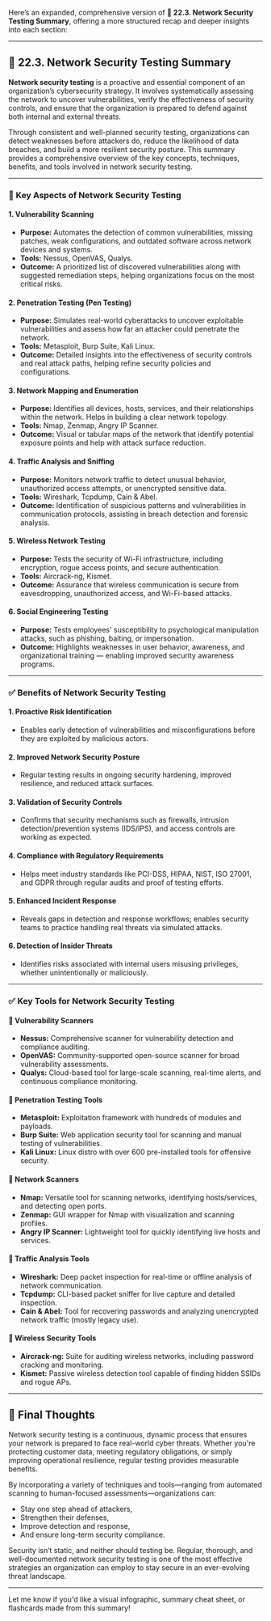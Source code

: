 Here’s an expanded, comprehensive version of **🔐 22.3. Network Security Testing Summary**, offering a more structured recap and deeper insights into each section:

---

## 🔐 22.3. Network Security Testing Summary

**Network security testing** is a proactive and essential component of an organization’s cybersecurity strategy. It involves systematically assessing the network to uncover vulnerabilities, verify the effectiveness of security controls, and ensure that the organization is prepared to defend against both internal and external threats.

Through consistent and well-planned security testing, organizations can detect weaknesses before attackers do, reduce the likelihood of data breaches, and build a more resilient security posture. This summary provides a comprehensive overview of the key concepts, techniques, benefits, and tools involved in network security testing.

---

### 🌟 Key Aspects of Network Security Testing

#### **1. Vulnerability Scanning**
- **Purpose:** Automates the detection of common vulnerabilities, missing patches, weak configurations, and outdated software across network devices and systems.
- **Tools:** Nessus, OpenVAS, Qualys.
- **Outcome:** A prioritized list of discovered vulnerabilities along with suggested remediation steps, helping organizations focus on the most critical risks.

#### **2. Penetration Testing (Pen Testing)**
- **Purpose:** Simulates real-world cyberattacks to uncover exploitable vulnerabilities and assess how far an attacker could penetrate the network.
- **Tools:** Metasploit, Burp Suite, Kali Linux.
- **Outcome:** Detailed insights into the effectiveness of security controls and real attack paths, helping refine security policies and configurations.

#### **3. Network Mapping and Enumeration**
- **Purpose:** Identifies all devices, hosts, services, and their relationships within the network. Helps in building a clear network topology.
- **Tools:** Nmap, Zenmap, Angry IP Scanner.
- **Outcome:** Visual or tabular maps of the network that identify potential exposure points and help with attack surface reduction.

#### **4. Traffic Analysis and Sniffing**
- **Purpose:** Monitors network traffic to detect unusual behavior, unauthorized access attempts, or unencrypted sensitive data.
- **Tools:** Wireshark, Tcpdump, Cain & Abel.
- **Outcome:** Identification of suspicious patterns and vulnerabilities in communication protocols, assisting in breach detection and forensic analysis.

#### **5. Wireless Network Testing**
- **Purpose:** Tests the security of Wi-Fi infrastructure, including encryption, rogue access points, and secure authentication.
- **Tools:** Aircrack-ng, Kismet.
- **Outcome:** Assurance that wireless communication is secure from eavesdropping, unauthorized access, and Wi-Fi-based attacks.

#### **6. Social Engineering Testing**
- **Purpose:** Tests employees' susceptibility to psychological manipulation attacks, such as phishing, baiting, or impersonation.
- **Outcome:** Highlights weaknesses in user behavior, awareness, and organizational training — enabling improved security awareness programs.

---

### ✅ Benefits of Network Security Testing

#### **1. Proactive Risk Identification**
- Enables early detection of vulnerabilities and misconfigurations before they are exploited by malicious actors.

#### **2. Improved Network Security Posture**
- Regular testing results in ongoing security hardening, improved resilience, and reduced attack surfaces.

#### **3. Validation of Security Controls**
- Confirms that security mechanisms such as firewalls, intrusion detection/prevention systems (IDS/IPS), and access controls are working as expected.

#### **4. Compliance with Regulatory Requirements**
- Helps meet industry standards like PCI-DSS, HIPAA, NIST, ISO 27001, and GDPR through regular audits and proof of testing efforts.

#### **5. Enhanced Incident Response**
- Reveals gaps in detection and response workflows; enables security teams to practice handling real threats via simulated attacks.

#### **6. Detection of Insider Threats**
- Identifies risks associated with internal users misusing privileges, whether unintentionally or maliciously.

---

### ✅ Key Tools for Network Security Testing

#### 🔹 **Vulnerability Scanners**
- **Nessus:** Comprehensive scanner for vulnerability detection and compliance auditing.
- **OpenVAS:** Community-supported open-source scanner for broad vulnerability assessments.
- **Qualys:** Cloud-based tool for large-scale scanning, real-time alerts, and continuous compliance monitoring.

#### 🔹 **Penetration Testing Tools**
- **Metasploit:** Exploitation framework with hundreds of modules and payloads.
- **Burp Suite:** Web application security tool for scanning and manual testing of vulnerabilities.
- **Kali Linux:** Linux distro with over 600 pre-installed tools for offensive security.

#### 🔹 **Network Scanners**
- **Nmap:** Versatile tool for scanning networks, identifying hosts/services, and detecting open ports.
- **Zenmap:** GUI wrapper for Nmap with visualization and scanning profiles.
- **Angry IP Scanner:** Lightweight tool for quickly identifying live hosts and services.

#### 🔹 **Traffic Analysis Tools**
- **Wireshark:** Deep packet inspection for real-time or offline analysis of network communication.
- **Tcpdump:** CLI-based packet sniffer for live capture and detailed inspection.
- **Cain & Abel:** Tool for recovering passwords and analyzing unencrypted network traffic (mostly legacy use).

#### 🔹 **Wireless Security Tools**
- **Aircrack-ng:** Suite for auditing wireless networks, including password cracking and monitoring.
- **Kismet:** Passive wireless detection tool capable of finding hidden SSIDs and rogue APs.

---

## 🚀 Final Thoughts

Network security testing is a continuous, dynamic process that ensures your network is prepared to face real-world cyber threats. Whether you're protecting customer data, meeting regulatory obligations, or simply improving operational resilience, regular testing provides measurable benefits.

By incorporating a variety of techniques and tools—ranging from automated scanning to human-focused assessments—organizations can:
- Stay one step ahead of attackers,
- Strengthen their defenses,
- Improve detection and response,
- And ensure long-term security compliance.

Security isn’t static, and neither should testing be. Regular, thorough, and well-documented network security testing is one of the most effective strategies an organization can employ to stay secure in an ever-evolving threat landscape.

---

Let me know if you'd like a visual infographic, summary cheat sheet, or flashcards made from this summary!